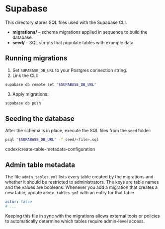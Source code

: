 # Supabase

This directory stores SQL files used with the Supabase CLI.

- **migrations/** – schema migrations applied in sequence to build the database.
- **seed/** – SQL scripts that populate tables with example data.

## Running migrations

1. Set `SUPABASE_DB_URL` to your Postgres connection string.
2. Link the CLI:

```bash
supabase db remote set "$SUPABASE_DB_URL"
```

3. Apply migrations:

```bash
supabase db push
```

## Seeding the database

After the schema is in place, execute the SQL files from the `seed` folder:

```bash
psql "$SUPABASE_DB_URL" -f seed/<file>.sql
```


codex/create-table-metadata-configuration
## Admin table metadata

The file `admin_tables.yml` lists every table created by the migrations and whether it should be restricted to administrators. The keys are table names and the values are booleans. Whenever you add a migration that creates a new table, update `admin_tables.yml` with an entry for that table.

```yaml
actor: false
# ...
```

Keeping this file in sync with the migrations allows external tools or policies to automatically determine which tables require admin-level access.
